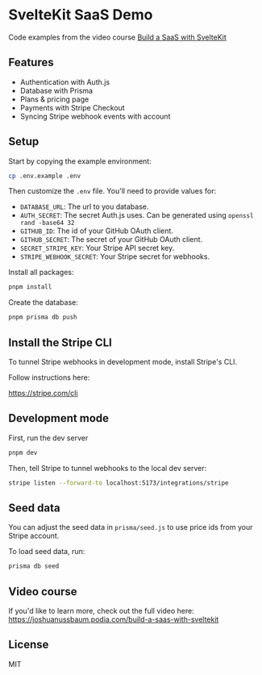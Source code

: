 # SvelteKit SaaS Demo

Code examples from the video course [Build a SaaS with SvelteKit](https://joshuanussbaum.podia.com/build-a-saas-with-sveltekit)

## Features

- Authentication with Auth.js
- Database with Prisma
- Plans & pricing page
- Payments with Stripe Checkout
- Syncing Stripe webhook events with account

## Setup

Start by copying the example environment:

```sh
cp .env.example .env
```

Then customize the `.env` file. You'll need to provide values for:

- `DATABASE_URL`: The url to you database.
- `AUTH_SECRET`: The secret Auth.js uses. Can be generated using `openssl rand -base64 32`
- `GITHUB_ID`: The id of your GitHub OAuth client.
- `GITHUB_SECRET`: The secret of your GitHub OAuth client.
- `SECRET_STRIPE_KEY`: Your Stripe API secret key.
- `STRIPE_WEBHOOK_SECRET`: Your Stripe secret for webhooks.

Install all packages:

```sh
pnpm install
```

Create the database:

```sh
pnpm prisma db push
```

## Install the Stripe CLI

To tunnel Stripe webhooks in development mode, install Stripe's CLI.

Follow instructions here:

https://stripe.com/cli

## Development mode

First, run the dev server

```sh
pnpm dev
```

Then, tell Stripe to tunnel webhooks to the local dev server:

```sh
stripe listen --forward-to localhost:5173/integrations/stripe
```

## Seed data

You can adjust the seed data in `prisma/seed.js` to use price ids from your Stripe account.

To load seed data, run:

```sh
prisma db seed
```

## Video course

If you'd like to learn more, check out the full video here:
https://joshuanussbaum.podia.com/build-a-saas-with-sveltekit

## License

MIT

